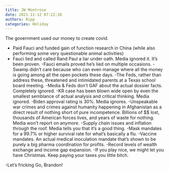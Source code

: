 ```yaml
---
title: JW Montrose
date: 2021-11-12 07:22:10
authors: Ripp
categories: Holiday
---
```


 The government used our money to create covid.

- Paid Fauci and funded gain of function research in China (while also performing some very questionable animal activities)
- Fauci lied and called Rand Paul a liar under oath. Media ignored it. It’s been proven.
-Fauci emails proved he’s lied on multiple occasions.
-Swamp didn’t care because who can even manage where all the money is going among all the open pockets these days.
-The Feds, rather than address these, threatened and intimidated parents at a Texas school board meeting.
-Media &amp; Feds don’t GAF about the actual dossier facts. Completely ignored.
-KR case has been blown wide open by even the smallest semblance of actual analysis and critical thinking. Media ignored.
-Biden approval rating is 30%. Media ignores.
-Unspeakable war crimes and crimes against humanity happening in Afghanistan as a direct result of nothing short of pure incompetence. Billions of $$ lost, thousands of American forces lives, and years of waste for nothing. Media won’t report on anymore.
-Supply chain issues and inflation through the roof. Media tells you that it’s a good thing.
-Mask mandates for a 99.7% or higher survival rate for what’s basically a flu.
-Vaccine mandates. An actual medical inoculation mandate that’s shown to be purely a big pharma coordination for profits.
-Record levels of wealth exchange and income gap expansion.
-If you play nice, we might let you have Christmas. Keep paying your taxes you little bitch.

-Let’s fricking Go, Brandon!